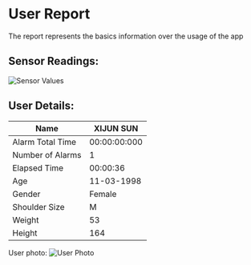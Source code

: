 # User Report
The report represents the basics information over the usage of the app
## Sensor Readings:
![Sensor Values](C:\Users\icadmin\PostureResearchProject\gui/data/img/graphs/graph_20240819101723_2.png)
## User Details:
| Name | XIJUN  SUN |
| --- | --- |
| Alarm Total Time | 00:00:00:000 |
| Number of Alarms | 1 |
| Elapsed Time | 00:00:36 |
| Age | 11-03-1998 |
| Gender | Female |
| Shoulder Size | M |
| Weight | 53 |
| Height | 164 |
User photo:
![User Photo]()
